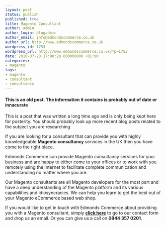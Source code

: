 ```yaml
---
layout: post
status: publish
published: true
title: Magento Consultant
author: admin
author_login: blogadmin
author_email: info@edmondscommerce.co.uk
author_url: http://www.edmondscommerce.co.uk
wordpress_id: 1753
wordpress_url: http://www.edmondscommerce.co.uk/?p=1753
date: 2010-07-28 17:08:28.000000000 +01:00
categories:
- magento
tags:
- magento
- consultant
- consultancy
---
```

<div class="oldpost"><h4>This is an old post. The information it contains is probably out of date or innacurate</h4>
<p>
This is a post that was written a long time ago and is only being kept here for posterity.
You should probably look up more recent blog posts related to the subject you are researching
</p>
</div>
If you are looking for a consultant that can provide you with highly knowledgeable <strong>Magento consultancy</strong> services in the UK then you have come to the right place.

Edmonds Commerce can provide Magento consultancy services for your business and are happy to either come to your offices or to work with you remotely using the internet to facilitate complete communication and understanding no matter where you are.

Our Magento consultants are all Magento developers for the most part and have a deep understanding of the Magento platform and its various capabilities and idiosyncracies. We can help you learn to get the best out of your Magento eCommerce based web shop.

If you would like to get in touch with Edmonds Commerce about providing you with a Magento consultant, simply <strong><a href="http://www.edmondscommerce.co.uk/contact-us/">click here</a></strong> to go to our contact form and drop us an email. Or you can give us a call on <strong>0844 357 0201</strong>.
